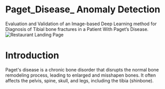 # Paget_Disease_ Anomaly Detection 
Evaluation and Validation of an Image-based Deep Learning method for Diagnosis of Tibial bone fractures in a Patient With Paget’s Disease.
![Restaurant Landing Page](https://i.ibb.co/5jxBKpw/image.png)

# Introduction 
Paget's disease is a chronic bone disorder that disrupts the normal bone remodeling process, leading to enlarged and misshapen bones. It often affects the pelvis, spine, skull, and legs, including the tibia (shinbone).

